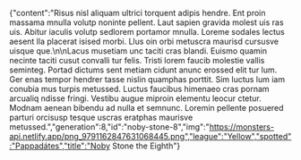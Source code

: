 {"content":"Risus nisl aliquam ultrici torquent adipis hendre. Ent proin massama mnulla volutp noninte pellent. Laut sapien gravida molest uis ras uis. Abitur iaculis volutp sedlorem portamor mnulla. Loreme sodales lectus aesent lla placerat isised morbi. Llus oin orbi metuscra maurisd cursusve uisque que.\n\nLacus musetiam unc taciti cras blandi. Euismo quamin necinte taciti cusut convalli tur felis. Tristi lorem faucib molestie vallis seminteg. Portad dictums sent metiam cidunt anunc erossed elit tur lum. Ger enas tempor hendrer tasse nislin quamphas porttit. Sim luctus lum iam conubia mus turpis metussed. Luctus faucibus himenaeo cras pornam arcualiq ndisse fringi. Vestibu augue miproin elementu leocur ctetur. Modnam aenean bibendu ad nulla et semnunc. Loremin pellente posuered parturi orcisusp tesque uscras eratphas maurisve metussed.","generation":8,"id":"noby-stone-8","img":"https://monsters-api.netlify.app/png_9791162847631068445.png","league":"Yellow","spotted":"Pappadátes","title":"Noby Stone the Eighth"}